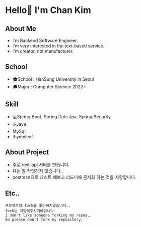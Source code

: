 # Hello👋 I'm Chan Kim
## About Me
* I'm Backend Software Engineer.
* I'm very interested in the text-based service.
* I'm creator, not manufacturer.

## School
* 🎓School : HanSung University in Seoul
* 🎓Major : Computer Science 2022~
## Skill
* 💻Spring Boot, Spring Data Jpa, Spring Security
* ☕Java
* MySql
* thymeleaf
## About Project
* 주로 rest-api 서버를 만듭니다.
* 뷰는 잘 작업하지 않습니다.
* postman으로 테스트 해보고 리드미에 문서화 하는 것을 지향합니다.
## Etc..
```
프로젝트의 fork를 좋아하지않습니다..
fork는 지양해주시기바랍니다.
I don't like someone forking my repos..
So please don't fork my repository.
```


<!--
**liveforone/liveforone** is a ✨ _special_ ✨ repository because its `README.md` (this file) appears on your GitHub profile.

Here are some ideas to get you started:

- 🔭 I’m currently working on ...
- 🌱 I’m currently learning ...
- 👯 I’m looking to collaborate on ...
- 🤔 I’m looking for help with ...
- 💬 Ask me about ...
- 📫 How to reach me: ...
- 😄 Pronouns: ...
- ⚡ Fun fact: ...
-->
